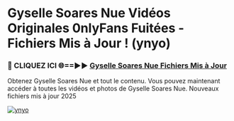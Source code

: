 # Gyselle Soares Nue Vidéos Originales 0nlyFans Fuitées - Fichiers Mis à Jour ! (ynyo)

<h3>🔴 CLIQUEZ ICI 🌐==►► <a href="https://tinyurl.com/2pmr4ezf" rel="nofollow">Gyselle Soares Nue Fichiers Mis à Jour</a></h3>

Obtenez Gyselle Soares Nue et tout le contenu. Vous pouvez maintenant accéder à toutes les vidéos et photos de Gyselle Soares Nue. Nouveaux fichiers mis à jour 2025

[![ynyo](https://i.imgur.com/6SNvagu.gif)](https://tinyurl.com/2pmr4ezf)
